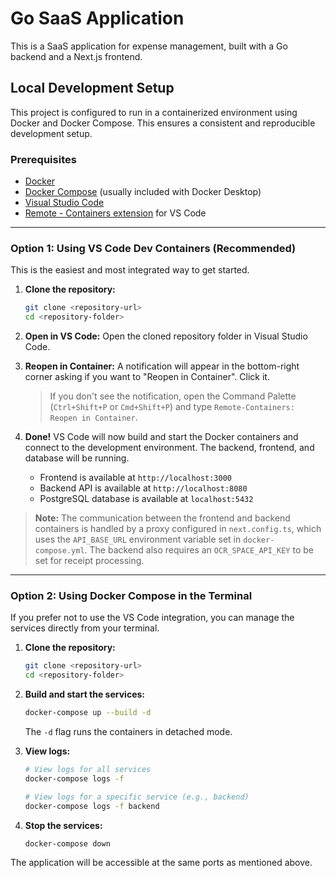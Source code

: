 # Go SaaS Application

This is a SaaS application for expense management, built with a Go backend and a Next.js frontend.

## Local Development Setup

This project is configured to run in a containerized environment using Docker and Docker Compose. This ensures a consistent and reproducible development setup.

### Prerequisites

- [Docker](https://docs.docker.com/get-docker/)
- [Docker Compose](https://docs.docker.com/compose/install/) (usually included with Docker Desktop)
- [Visual Studio Code](https://code.visualstudio.com/)
- [Remote - Containers extension](https://marketplace.visualstudio.com/items?itemName=ms-vscode-remote.remote-containers) for VS Code

---

### Option 1: Using VS Code Dev Containers (Recommended)

This is the easiest and most integrated way to get started.

1.  **Clone the repository:**
    ```bash
    git clone <repository-url>
    cd <repository-folder>
    ```

2.  **Open in VS Code:** Open the cloned repository folder in Visual Studio Code.

3.  **Reopen in Container:** A notification will appear in the bottom-right corner asking if you want to "Reopen in Container". Click it.

    > If you don't see the notification, open the Command Palette (`Ctrl+Shift+P` or `Cmd+Shift+P`) and type `Remote-Containers: Reopen in Container`.

4.  **Done!** VS Code will now build and start the Docker containers and connect to the development environment. The backend, frontend, and database will be running.
    -   Frontend is available at `http://localhost:3000`
    -   Backend API is available at `http://localhost:8080`
    -   PostgreSQL database is available at `localhost:5432`

> **Note:** The communication between the frontend and backend containers is handled by a proxy configured in `next.config.ts`, which uses the `API_BASE_URL` environment variable set in `docker-compose.yml`. The backend also requires an `OCR_SPACE_API_KEY` to be set for receipt processing.

---

### Option 2: Using Docker Compose in the Terminal

If you prefer not to use the VS Code integration, you can manage the services directly from your terminal.

1.  **Clone the repository:**
    ```bash
    git clone <repository-url>
    cd <repository-folder>
    ```

2.  **Build and start the services:**
    ```bash
    docker-compose up --build -d
    ```
    The `-d` flag runs the containers in detached mode.

3.  **View logs:**
    ```bash
    # View logs for all services
    docker-compose logs -f

    # View logs for a specific service (e.g., backend)
    docker-compose logs -f backend
    ```

4.  **Stop the services:**
    ```bash
    docker-compose down
    ```

The application will be accessible at the same ports as mentioned above.
